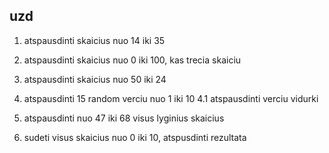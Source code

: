 ## uzd

1. atspausdinti skaicius nuo 14 iki 35

2. atspausdinti skaicius nuo 0 iki 100, kas trecia skaiciu

3. atspausdinti skaicius nuo 50 iki 24

4. atspausdinti 15 random verciu nuo 1 iki 10
4.1 atspausdinti verciu vidurki

5. atspausdinti nuo 47 iki 68 visus lyginius skaicius

6. sudeti visus skaicius nuo 0 iki 10, atspusdinti rezultata
